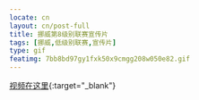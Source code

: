 ```yaml
---
locate: cn
layout: cn/post-full
title: 挪威第8级别联赛宣传片
tags: [挪威,低级别联赛,宣传片]
type: gif
featimg: 7bb8bd97gy1fxk50x9cmgg208w050e82.gif
---
```


[视频在这里](http://v.youku.com/v_show/id_XNjE5NzU4Njg0.html){:target="_blank"}